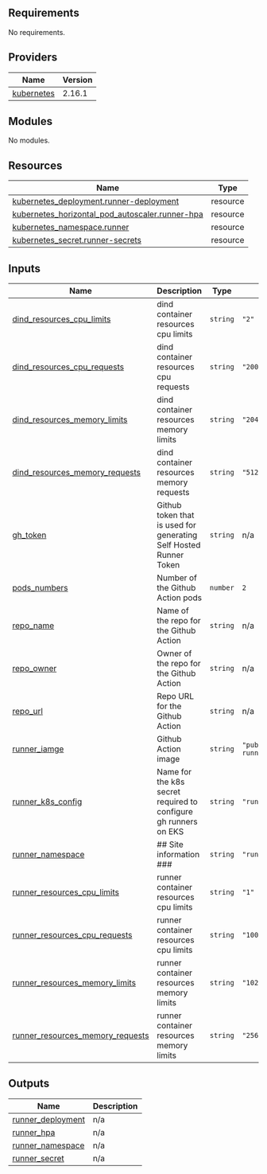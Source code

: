 <!-- BEGIN_TF_DOCS -->
## Requirements

No requirements.

## Providers

| Name | Version |
|------|---------|
| <a name="provider_kubernetes"></a> [kubernetes](#provider\_kubernetes) | 2.16.1 |

## Modules

No modules.

## Resources

| Name | Type |
|------|------|
| [kubernetes_deployment.runner-deployment](https://registry.terraform.io/providers/hashicorp/kubernetes/latest/docs/resources/deployment) | resource |
| [kubernetes_horizontal_pod_autoscaler.runner-hpa](https://registry.terraform.io/providers/hashicorp/kubernetes/latest/docs/resources/horizontal_pod_autoscaler) | resource |
| [kubernetes_namespace.runner](https://registry.terraform.io/providers/hashicorp/kubernetes/latest/docs/resources/namespace) | resource |
| [kubernetes_secret.runner-secrets](https://registry.terraform.io/providers/hashicorp/kubernetes/latest/docs/resources/secret) | resource |

## Inputs

| Name | Description | Type | Default | Required |
|------|-------------|------|---------|:--------:|
| <a name="input_dind_resources_cpu_limits"></a> [dind\_resources\_cpu\_limits](#input\_dind\_resources\_cpu\_limits) | dind container resources cpu limits | `string` | `"2"` | no |
| <a name="input_dind_resources_cpu_requests"></a> [dind\_resources\_cpu\_requests](#input\_dind\_resources\_cpu\_requests) | dind container resources cpu requests | `string` | `"200m"` | no |
| <a name="input_dind_resources_memory_limits"></a> [dind\_resources\_memory\_limits](#input\_dind\_resources\_memory\_limits) | dind container resources memory limits | `string` | `"2048Mi"` | no |
| <a name="input_dind_resources_memory_requests"></a> [dind\_resources\_memory\_requests](#input\_dind\_resources\_memory\_requests) | dind container resources memory requests | `string` | `"512Mi"` | no |
| <a name="input_gh_token"></a> [gh\_token](#input\_gh\_token) | Github token that is used for generating Self Hosted Runner Token | `string` | n/a | yes |
| <a name="input_pods_numbers"></a> [pods\_numbers](#input\_pods\_numbers) | Number of the Github Action pods | `number` | `2` | no |
| <a name="input_repo_name"></a> [repo\_name](#input\_repo\_name) | Name of the repo for the Github Action | `string` | n/a | yes |
| <a name="input_repo_owner"></a> [repo\_owner](#input\_repo\_owner) | Owner of the repo for the Github Action | `string` | n/a | yes |
| <a name="input_repo_url"></a> [repo\_url](#input\_repo\_url) | Repo URL for the Github Action | `string` | n/a | yes |
| <a name="input_runner_iamge"></a> [runner\_iamge](#input\_runner\_iamge) | Github Action image | `string` | `"public.ecr.aws/k7c3r6j5/gh-runner:latest"` | no |
| <a name="input_runner_k8s_config"></a> [runner\_k8s\_config](#input\_runner\_k8s\_config) | Name for the k8s secret required to configure gh runners on EKS | `string` | `"runner-k8s-config"` | no |
| <a name="input_runner_namespace"></a> [runner\_namespace](#input\_runner\_namespace) | ## Site information ### | `string` | `"runner"` | no |
| <a name="input_runner_resources_cpu_limits"></a> [runner\_resources\_cpu\_limits](#input\_runner\_resources\_cpu\_limits) | runner container resources cpu limits | `string` | `"1"` | no |
| <a name="input_runner_resources_cpu_requests"></a> [runner\_resources\_cpu\_requests](#input\_runner\_resources\_cpu\_requests) | runner container resources cpu limits | `string` | `"100m"` | no |
| <a name="input_runner_resources_memory_limits"></a> [runner\_resources\_memory\_limits](#input\_runner\_resources\_memory\_limits) | runner container resources memory limits | `string` | `"1024Mi"` | no |
| <a name="input_runner_resources_memory_requests"></a> [runner\_resources\_memory\_requests](#input\_runner\_resources\_memory\_requests) | runner container resources memory limits | `string` | `"256Mi"` | no |

## Outputs

| Name | Description |
|------|-------------|
| <a name="output_runner_deployment"></a> [runner\_deployment](#output\_runner\_deployment) | n/a |
| <a name="output_runner_hpa"></a> [runner\_hpa](#output\_runner\_hpa) | n/a |
| <a name="output_runner_namespace"></a> [runner\_namespace](#output\_runner\_namespace) | n/a |
| <a name="output_runner_secret"></a> [runner\_secret](#output\_runner\_secret) | n/a |
<!-- END_TF_DOCS -->